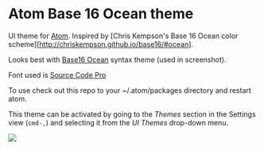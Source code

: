 # Atom Base 16 Ocean theme

UI theme for [Atom][atom]. Inspired by [Chris Kempson's Base 16 Ocean color scheme][http://chriskempson.github.io/base16/#ocean].

Looks best with [Base16 Ocean][base16-ocean-atom] syntax theme (used in screenshot).

Font used is [Source Code Pro][source-code-pro]

To use check out this repo to your ~/.atom/packages directory and restart atom.

This theme can be activated by going to
the _Themes_ section in the Settings view (`cmd-,`) and selecting it from the
_UI Themes_ drop-down menu.

![](https://github.com/lynnwallenstein/atom-spacegray/blob/master/screenshot.png?raw=true)

[atom]: http://atom.io/
[base16-ocean-colors]: http://chriskempson.github.io/base16/#ocean
[base16-ocean-atom]: https://github.com/lynnwallenstein/base16-ocean-dark-theme
[source-code-pro]: http://www.google.com/fonts/specimen/Source+Code+Pro
